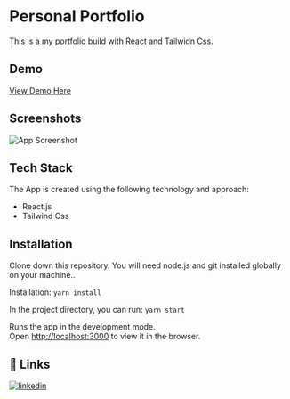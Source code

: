 # Personal Portfolio

This is a my portfolio build with React and Tailwidn Css.

## Demo

[View Demo Here]()

## Screenshots

![App Screenshot]()

## Tech Stack

The App is created using the following technology and approach:

- React.js
- Tailwind Css

## Installation

Clone down this repository. You will need node.js and git installed globally on your machine..

Installation: `yarn install`

In the project directory, you can run: `yarn start`

Runs the app in the development mode.\
Open [http://localhost:3000](http://localhost:3000) to view it in the browser.

## 🔗 Links

[![linkedin](https://img.shields.io/badge/linkedin-0A66C2?style=for-the-badge&logo=linkedin&logoColor=white)](https://www.linkedin.com/in/alex-voievudko/)
